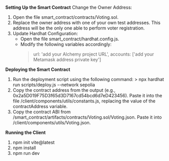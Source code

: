 **Setting Up the Smart Contract**
Change the Owner Address:
  1. Open the file smart_contract/contracts/Voting.sol.
  2. Replace the owner address with one of your own test addresses. This address will be the only one able to perform voter registration.
  3. Update Hardhat Configuration:
     - Open the file smart_contract/hardhat.config.js.
     - Modify the following variables accordingly:
        > url: 'add your Alchemy project URL',
        > accounts: ['add your Metamask address private key']

**Deploying the Smart Contract**

  1. Run the deployment script using the following command:
    > npx hardhat run scripts/deploy.js --network sepolia
  2. Copy the contract address from the output (e.g., 0x2a5D019F75D3f65d3D7167cd54bcd6d7eD423456).
     Paste it into the file /client/components/utils/constants.js, replacing the value of the contractAddress variable.
  3. Copy the contract ABI from /smart_contract/artifacts/contracts/Voting.sol/Voting.json.
     Paste it into /client/components/utils/Voting.json.

**Running the Client**
  1. npm init vite@latest
  2. npm install
  3. npm run dev 

